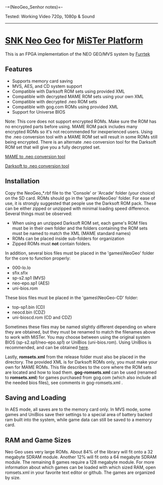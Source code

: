 -=(NeoGeo_Senhor notes)=-

Tested: Working Video 720p, 1080p & Sound

___
# [SNK Neo Geo](https://en.wikipedia.org/wiki/Neo_Geo_(system)) for [MiSTer Platform](https://github.com/MiSTer-devel/Main_MiSTer/wiki) 

This is an FPGA implementation of the NEO GEO/MVS system by [Furrtek](https://www.patreon.com/furrtek/posts)

## Features
* Supports memory card saving
* MVS, AES, and CD system support
* Compatible with Darksoft ROM sets using provided XML
* Compatible with decrypted MAME ROM sets using your own XML
* Compatible with decrypted .neo ROM sets
* Compatible with gog.com ROMs using provided XML
* Support for Universe BIOS

Note: This core does not support encrypted ROMs. Make sure the ROM has no encrypted parts before using. MAME ROM pack includes many encrypted ROMs so it's not recommended for inexperienced users. Using the .neo conversion tool with a MAME ROM set will result in some ROMs still being encrypted. There is an alternate .neo conversion tool for the Darksoft ROM set that will give you a fully decrypted set.

[MAME to .neo conversion tool](https://github.com/city41/neosdconv)

[Darksoft to .neo conversion tool](https://gitlab.com/loic.petit/darksoft-to-neosd/)

## Installation
Copy the NeoGeo_\*.rbf file to the 'Console' or 'Arcade' folder (your choice) on the SD card. ROMs should go in the 'games\NeoGeo' folder. For ease of use, it is strongly suggested that people use the Darksoft ROM pack. These can be either zipped or unzipped with minimal loading speed difference. Several things must be observed:
* When using an unzipped Darksoft ROM set, each game's ROM files must be in their own folder and the folders containing the ROM sets must be named to match the XML (MAME standard names)
* ROMs can be placed inside sub-folders for organization
* Zipped ROMs must **not** contain folders.

In addition, several bios files must be placed in the 'games\NeoGeo' folder for the core to function properly:
* 000-lo.lo
* sfix.sfix
* sp-s2.sp1 (MVS)
* neo-epo.sp1 (AES)
* uni-bios.rom

These bios files must be placed in the 'games\NeoGeo-CD' folder:
*	top-sp1.bin (CD)
*	neocd.bin (CDZ)
*	uni-bioscd.rom (CD and CDZ)

Sometimes these files may be named slightly different depending on where they are obtained, but they must be renamed to match the filenames above to work with MiSTer. You may choose between using the original system BIOS (sp-s2.sp1/neo-epo.sp1) or UniBios (uni-bios.rom). Using UniBios is recommended, and can be obtained [here](http://unibios.free.fr/).

Lastly, **romsets.xml** from the release folder must also be placed in the directory. The provided XML is for Darksoft ROMs only, you must make your own for MAME ROMs. This file describes to the core where the ROM sets are located and how to load them. **gog-romsets.xml** can be used (renamed to **romsets.xml**) for games purchased from gog.com (which also include all the needed bios files), see comments in gog-romsets.xml .

## Saving and Loading
In AES mode, all saves are to the memory card only. In MVS mode, some games and UniBios save their settings to a special area of battery backed ram built into the system, while game data can still be saved to a memory card.

## RAM and Game Sizes
Neo Geo uses very large ROMs. About 84% of the library will fit onto a 32 megabyte SDRAM module. Another 12% will fit onto a 64 megabyte SDRAM module. The remaining 8 games require a 128 megabyte module. For more information about which games can be loaded with which sized RAM, open romsets.xml in your favorite text editor or github. The games are organized by size.
